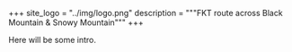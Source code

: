 +++
site_logo = "../img/logo.png"
description = """FKT route across Black Mountain & Snowy Mountain"""
+++

Here will be some intro.
